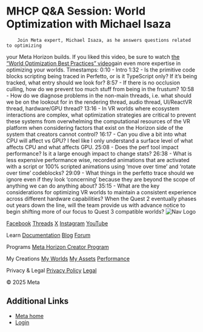 # MHCP Q&A Session: World Optimization with Michael Isaza

        Join Meta expert, Michael Isaza, as he answers questions related to optimizing
your Meta Horizon builds. If you liked this video, be sure to watch [the “World Optimization Best Practices” video](https://developers.meta.com/horizon-worlds/lea/learn/documentation/performance-best-practices-and-tooling/connect-23-video-series-world-optimization-best-practices)gain even more expertise in optimizing your worlds. Timestamps: 0:10 - Intro 1:32 - Is the primitive code blocks scripting being traced in Perfetto, or is it
TypeScript only? If it’s being tracked, what entry should we look for? 8:57 - If there is no occlusion culling, how do we prevent too much stuff from
being in the frustum? 10:58 - How do we diagnose problems in the non-main threads, i.e. what should we
be on the lookout for in the rendering thread, audio thread, UI/ReactVR thread,
hardware/GPU thread? 13:16 - In VR worlds where ecosystem interactions are complex, what optimization
strategies are critical to prevent these systems from overwhelming the
computational resources of the VR platform when considering factors that exist on the
Horizon side of the system that creators cannot control? 16:17 - Can you dive a bit into what CPU will affect vs GPU? I feel like I only
understand a surface level of what affects CPU and what affects GPU. 25:08 - Does the perf tool impact performance? Is it a large enough impact to
change stats? 26:38 - What is less expensive performance wise, recorded animations that are
activated with a script or 100% scripted animations using ‘move over time’ and
‘rotate over time’ codeblocks? 29:09 - What things in the perfetto trace should we ignore even if they look
‘concerning’ because they are beyond the scope of anything we can do anything
about? 35:15 - What are the key considerations for optimizing VR worlds to maintain a
consistent experience across different hardware capabilities? When the Quest 2
eventually phases out years down the line, will the team provide us with advance
notice to begin shifting more of our focus to Quest 3 compatible worlds?    ![Nav Logo](https://static.xx.fbcdn.net/rsrc.php/yE/r/3SoBlk8EqOQ.svg)


[Facebook](https://www.facebook.com/MetaHorizon/)
[Threads](https://www.threads.com/@metahorizon)
[X](https://x.com/MetaHorizon)
[Instagram](https://www.instagram.com/metahorizon/)
[YouTube](https://www.youtube.com/@MetaQuestVR)

 Learn
[Documentation](https://developers.meta.com/horizon-worlds/learn/documentation/)
[Blog](https://developers.meta.com/horizon/blog/)
[Forum](https://communityforums.atmeta.com/t5/Creator-Forum/ct-p/Meta_Horizon_Creator_Forums)

 Programs
[Meta Horizon Creator Program](https://developers.meta.com/horizon-worlds/programs/)

 My Creations
[My Worlds](https://horizon.meta.com/creator/worlds_all/?utm_source=horizon_worlds_creator)
[My Assets](https://horizon.meta.com/creator/assets/?utm_source=horizon_worlds_creator)
[Performance](https://horizon.meta.com/creator/performance/traces/?utm_source=horizon_worlds_creator)

 Privacy & Legal
[Privacy Policy](https://www.meta.com/legal/privacy-policy/)
[Legal](https://www.meta.com/legal/supplemental-terms-of-service/)

 © 2025 Meta

## Additional Links
- [Meta home](https://developers.meta.com/horizon-worlds/)
- [Login](https://developers.meta.com/login/?redirect_uri=https%3A%2F%2Fdevelopers.meta.com%2Fhorizon-worlds%2Flearn%2Fdocumentation%2Fmhcp-program%2Fqa-sessions%2Fmhcp-qa-session-world-optimization-with-michael-isaza%2F)
